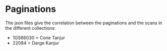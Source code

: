 # Paginations

The json files give the correlation between the paginations and the scans in the different collections:

- 1GS66030 = Cone Tanjur
- 22084 = Derge Kanjur
